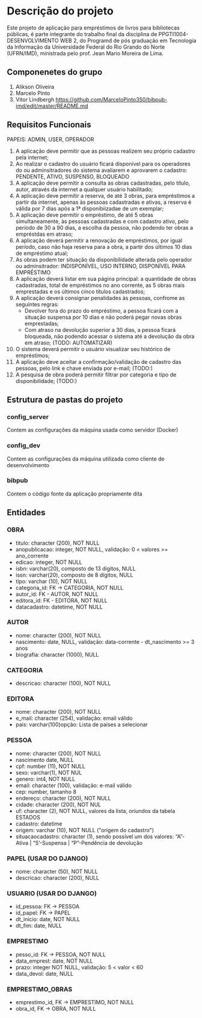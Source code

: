 # Descrição do projeto 
Este projeto de aplicação para empréstimos de livros para bibliotecas públicas, é parte integrante do trabalho final da disciplina de PPGTI1004-DESENVOLVIMENTO WEB 2, do Programd de pós graduação em Tecnologia da Informação da Universidade Federal do Rio Grando do Norte (UFRN/IMD), ministrada pelo prof. Jean Mario Moreira de Lima.

## Componenetes do grupo
1. Alikson Oliveira
2. Marcelo Pinto
3. Vitor Lindbergh
https://github.com/MarceloPinto350/bibpub-imd/edit/master/README.md
## Requisitos Funcionais
   PAPEIS: ADMIN, USER, OPERADOR
1. A aplicação deve permitir que as pessoas realizem seu próprio cadastro pela internet;
2. Ao realizar o cadastro do usuário ficará disponível para os operadores do ou adminsitradores do sistema avaliarem e aprovarem o cadastro: PENDENTE, ATIVO, SUSPENSO, BLOQUEADO
3. A aplicação deve permitir a consulta às obras cadastradas, pelo título, autor, através da internet a qualquer usuário habilitado;
4. A aplicação deve permitir a reserva, de até 3 obras, para empréstimos a partir da internet, apenas às pessoas cadastradas e ativas, a reserva é válida por 7 dias após a 1ª disponibiizadae de um exemplar;
5. A aplicação deve permitir o empréstimo, de até 5 obras simultaneamente, às pessoas cadastradas e com cadastro ativo, pelo período de 30 a 90 dias, a escolha da pessoa, não podendo ter obras a empréstdas em atraso;
6. A aplicação deverá permitir a renovação de empréstimos, por igual período, caso não haja reserva para a obra, a partir dos últimos 10 dias de empréstimo atual;
7. As obras podem ter situação da disponibilidade alterada pelo operador ou adminsitrador: INDISPONÍVEL, USO INTERNO, DISPONÍVEL PARA EMPRÉSTIMO
8. A aplicação deverá listar em sua página principal: a quantidade de obras cadastradas, total de empréstimos no ano corrente, as 5 obras mais emprestadas e os últimos cinco títulos cadastrados;
9. A aplicação deverá consignar penalidades às pessoas, confrome as seguintes regras:
    * Devolver fora do prazo do empréstimo, a pessoa ficará com a situação suspensa por 10 dias e não poderá pegar novas obras emprestadas; 
    * Com atraso na devolução superior a 30 dias, a pessoa ficará bloqueada, não podendo acessar o sistema até a devolução da obra em atraso; (TODO: AUTOMATIZAR)
10. O sistema deverá permitir o usuário visualizar seu histórico de empréstimos;
11. A aplicação deve aceitar a confirmação/validação de cadastro das pessoas, pelo link e chave enviada por e-mail; (TODO:)
12. A pesquisa de obra poderá permitir filtrar por categoria e tipo de disponibilidade; (TODO:)


## Estrutura de pastas do projeto

### config_server
Contem as configurações da máquina usada como servidor (Docker)

### config_dev
Contem as configurações da máquina utilizada como cliente de desenvolvimento

### bibpub
Contem o código fonte da aplicação propriamente dita


## Entidades

### OBRA
* titulo: character (200), NOT NULL
* anopublicacao: integer, NOT NULL,  validação: 0 < valores >= ano_corrente
* edicao: integer, NOT NULL
* isbn: varchar(20), composto de 13 dígitos, NULL
* issn: varchar(20), composto de 8 dígitos, NULL
* tipo: varchar (10), NOT NULL
* categoria_id: FK -> CATEGORIA, NOT NULL
* autor_id: FK - AUTOR, NOT NULL
* editora_id: FK - EDITORA, NOT NULL
* datacadastro: datetime, NOT NULL

### AUTOR
* nome: character (200), NOT NULL
* nascimento: date, NULL, validação: data-corrente - dt_nascimento >= 3 anos
* biografia: character (1000), NULL

### CATEGORIA
* descricao: character (100), NOT NULL

### EDITORA
* nome: character (200), NOT NULL
* e_mail: character (254), validação: email válido
* pais: varchar(100)opção: Lista de países a selecionar

### PESSOA
* nome: character (200), NOT NULL
* nascimento date, NULL
* cpf: number (11), NOT NULL
* sexo: varchar(1), NOT NUL
* genero: int4, NOT NULL
* email: character (100), validação: e-mail válido
* cep: number, tamanho 8
* endereço: character (200), NOT NULL
* cidade: character (200), NOT NUL
* uf: character (2), NOT NULL, valores da lista, oriundos da tabela ESTADOS
* cadastro: datetime
* origem: varchar (10), NOT NULL ("origem do cadastro")
* situacaocadastro: character (1), sendo possível um dos valores: “A”-Ativa | “S’-Suspensa | “P”-Pendência de devolução

### PAPEL (USAR DO DJANGO)
* nome: character (50), NOT NULL
* descricao: character (200), NULL

### USUARIO (USAR DO DJANGO)
* id_pessoa: FK -> PESSOA
* id_papel: FK -> PAPEL
* dt_inicio: date, NOT NULL
* dt_fim: date, NULL

### EMPRESTIMO	
* pesso_id: FK -> PESSOA, NOT NULL
* data_emprest: date, NOT NULL
* prazo: integer NOT NULL, validação: 5 < valor < 60
* data_devol:	date, NULL

### EMPRESTIMO_OBRAS
* emprestimo_id, FK -> EMPRESTIMO, NOT NULL
* obra_id, FK -> OBRA, NOT NULL
